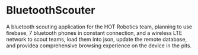 # BluetoothScouter
A bluetooth scouting application for the HOT Robotics team, planning to use firebase, 7 bluetooth phones in constant connection,
and a wireless LTE network to scout teams, load them into json, update the remote database, and providea  comprehensive browsing experience
on the device in the pits.
